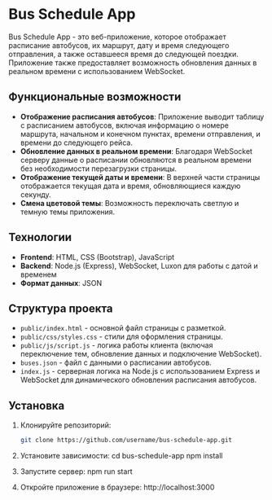 # Bus Schedule App

Bus Schedule App - это веб-приложение, которое отображает расписание автобусов, их маршрут, дату и время следующего отправления, а также оставшееся время до следующей поездки. Приложение также предоставляет возможность обновления данных в реальном времени с использованием WebSocket.

## Функциональные возможности

- **Отображение расписания автобусов**: Приложение выводит таблицу с расписанием автобусов, включая информацию о номере маршрута, начальном и конечном пунктах, времени отправления, и времени до следующего рейса.
- **Обновление данных в реальном времени**: Благодаря WebSocket серверу данные о расписании обновляются в реальном времени без необходимости перезагрузки страницы.
- **Отображение текущей даты и времени**: В верхней части страницы отображается текущая дата и время, обновляющиеся каждую секунду.
- **Смена цветовой темы**: Возможность переключать светлую и темную темы приложения.

## Технологии

- **Frontend**: HTML, CSS (Bootstrap), JavaScript
- **Backend**: Node.js (Express), WebSocket, Luxon для работы с датой и временем
- **Формат данных**: JSON

## Структура проекта

- `public/index.html` - основной файл страницы с разметкой.
- `public/css/styles.css` - стили для оформления страницы.
- `public/js/script.js` - логика работы клиента (включая переключение тем, обновление данных и подключение WebSocket).
- `buses.json` - файл с данными о расписании автобусов.
- `index.js` - серверная логика на Node.js с использованием Express и WebSocket для динамического обновления расписания автобусов.

## Установка

1. Клонируйте репозиторий:
   ```bash
   git clone https://github.com/username/bus-schedule-app.git
   
2. Установите зависимости:
	cd bus-schedule-app
	npm install


3. Запустите сервер:
	npm run start

4. Откройте приложение в браузере:
	http://localhost:3000
